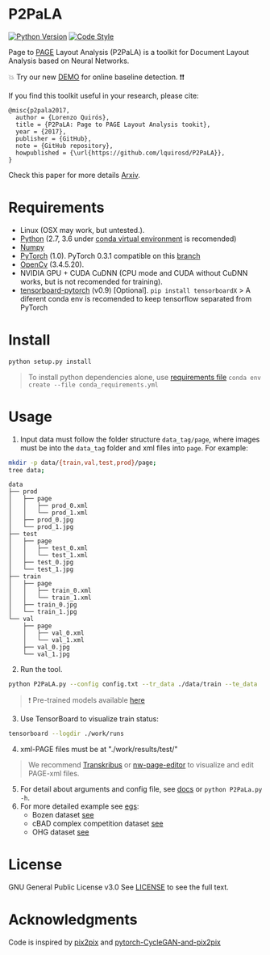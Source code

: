 P2PaLA
======

[![Python Version](https://img.shields.io/badge/python-2.7%2C%203.6-blue.svg)](https://www.python.org/)
[![Code Style](https://img.shields.io/badge/code%20style-black-000000.svg)](https://github.com/ambv/black)

Page to [PAGE](http://www.primaresearch.org/tools/PAGELibraries) Layout Analysis (P2PaLA) is a toolkit for Document Layout Analysis based on Neural Networks.

:boom: Try our new [DEMO](http://prhlt-carabela.prhlt.upv.es/tld/) for online baseline detection. :exclamation::exclamation: 

If you find this toolkit useful in your research, please cite:
```
@misc{p2pala2017,
  author = {Lorenzo Quirós},
  title = {P2PaLA: Page to PAGE Layout Analysis tookit},
  year = {2017},
  publisher = {GitHub},
  note = {GitHub repository},
  howpublished = {\url{https://github.com/lquirosd/P2PaLA}},
}
```
Check this paper for more details [Arxiv](https://arxiv.org/abs/1806.08852).



Requirements
===========

- Linux (OSX may work, but untested.).
- [Python](https://www.python.org/) (2.7, 3.6 under [conda virtual environment](https://www.anaconda.com/download/#linux) is recomended)
- [Numpy](http://www.numpy.org/) <!--- (installed by default using conda) -->
- [PyTorch](http://pytorch.org) (1.0). PyTorch 0.3.1 compatible on this [branch](https://github.com/lquirosd/P2PaLA/tree/PyTorch-v0.3.1)
- [OpenCv](https://github.com/opencv/opencv/releases/tag/3.4.5) (3.4.5.20). <!--- `conda install -c menpo opencv` -->
- NVIDIA GPU + CUDA CuDNN (CPU mode and CUDA without CuDNN works, but is not recomended for training).
- [tensorboard-pytorch](https://github.com/lanpa/tensorboard-pytorch) (v0.9) [Optional]. `pip install tensorboardX` > A diferent conda env is recomended to keep tensorflow separated from PyTorch

Install
=======
```bash
python setup.py install
```

> To install python dependencies alone, use  [requirements file](conda_requirements.yml) `conda env create --file conda_requirements.yml`

Usage
=====
1. Input data must follow the folder structure `data_tag/page`, where images must be into the `data_tag` folder and xml files into `page`. For example:
```bash
mkdir -p data/{train,val,test,prod}/page;
tree data;
```

```
data
├── prod
│   ├── page
│   │   ├── prod_0.xml
│   │   └── prod_1.xml
│   ├── prod_0.jpg
│   └── prod_1.jpg
├── test
│   ├── page
│   │   ├── test_0.xml
│   │   └── test_1.xml
│   ├── test_0.jpg
│   └── test_1.jpg
├── train
│   ├── page
│   │   ├── train_0.xml
│   │   └── train_1.xml
│   ├── train_0.jpg
│   └── train_1.jpg
└── val
    ├── page
    │   ├── val_0.xml
    │   └── val_1.xml
    ├── val_0.jpg
    └── val_1.jpg
```

2. Run the tool.

```bash
python P2PaLA.py --config config.txt --tr_data ./data/train --te_data ./data/test --log_comment "_foo"
```
> :exclamation: Pre-trained models available [here](egs/pre_trained)

3. Use TensorBoard to visualize train status:

```bash
tensorboard --logdir ./work/runs
```
4. xml-PAGE files must be at "./work/results/test/"

> We recommend [Transkribus](https://transkribus.eu/Transkribus/) or [nw-page-editor](https://github.com/mauvilsa/nw-page-editor) 
> to visualize and edit PAGE-xml files.

5. For detail about arguments and config file, see [docs](docs) or `python P2PaLa.py -h`. 
6. For more detailed example see [egs](egs):
    * Bozen dataset [see](egs/Bozen)
    * cBAD complex competition dataset [see](egs/cBAD_complex)
    * OHG dataset [see](egs/OHG)


License
=======
GNU General Public License v3.0
See [LICENSE](LICENSE) to see the full text.

Acknowledgments
===============
Code is inspired by [pix2pix](https://github.com/phillipi/pix2pix) and [pytorch-CycleGAN-and-pix2pix](https://github.com/junyanz/pytorch-CycleGAN-and-pix2pix)


